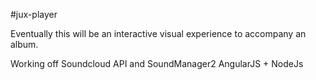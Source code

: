 #jux-player

Eventually this will be an interactive visual experience to accompany an album.

Working off Soundcloud API and SoundManager2
AngularJS + NodeJs
